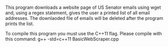 This program downloads a website page of US Senator emails using wget and, using a regex statement, gives the user a printed list of all email addresses. The downlaoded file of emails will be deleted after the program prints the list.

To compile this program you must use the C++11 flag.
Please compile with this command: g++ -std=c++11 BasicWebScraper.cpp
